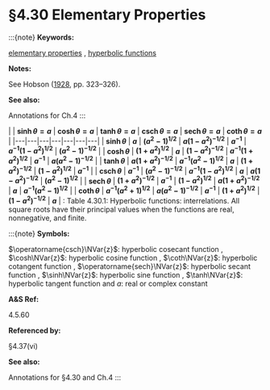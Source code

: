 # §4.30 Elementary Properties

:::{note}
**Keywords:**

[elementary properties](http://dlmf.nist.gov/search/search?q=elementary%20properties) , [hyperbolic functions](http://dlmf.nist.gov/search/search?q=hyperbolic%20functions)

**Notes:**

See Hobson ([1928](./bib/H.html#bib1091 "A Treatise on Plane and Advanced Trigonometry"), pp. 323–326).

**See also:**

Annotations for Ch.4
:::

<a id="T1"></a>
|   | **$\sinh\theta=a$** | **$\cosh\theta=a$** | **$\tanh\theta=a$** | **$\operatorname{csch}\theta=a$** | **$\operatorname{sech}\theta=a$** | **$\coth\theta=a$** |
|---|---|---|---|---|---|---|
| **$\sinh\theta$** | **$a$** | **$(a^{2}-1)^{1/2}$** | **$a(1-a^{2})^{-1/2}$** | **$a^{-1}$** | **$a^{-1}(1-a^{2})^{1/2}$** | **$(a^{2}-1)^{-1/2}$** |
| **$\cosh\theta$** | **$(1+a^{2})^{1/2}$** | **$a$** | **$(1-a^{2})^{-1/2}$** | **$a^{-1}(1+a^{2})^{1/2}$** | **$a^{-1}$** | **$a(a^{2}-1)^{-1/2}$** |
| **$\tanh\theta$** | **$a(1+a^{2})^{-1/2}$** | **$a^{-1}(a^{2}-1)^{1/2}$** | **$a$** | **$(1+a^{2})^{-1/2}$** | **$(1-a^{2})^{1/2}$** | **$a^{-1}$** |
| **$\operatorname{csch}\theta$** | **$a^{-1}$** | **$(a^{2}-1)^{-1/2}$** | **$a^{-1}(1-a^{2})^{1/2}$** | **$a$** | **$a(1-a^{2})^{-1/2}$** | **$(a^{2}-1)^{1/2}$** |
| **$\operatorname{sech}\theta$** | **$(1+a^{2})^{-1/2}$** | **$a^{-1}$** | **$(1-a^{2})^{1/2}$** | **$a(1+a^{2})^{-1/2}$** | **$a$** | **$a^{-1}(a^{2}-1)^{1/2}$** |
| **$\coth\theta$** | **$a^{-1}(a^{2}+1)^{1/2}$** | **$a(a^{2}-1)^{-1/2}$** | **$a^{-1}$** | **$(1+a^{2})^{1/2}$** | **$(1-a^{2})^{-1/2}$** | **$a$** |
: Table 4.30.1: Hyperbolic functions: interrelations.
All square roots have their principal values when
the functions are real, nonnegative, and finite.

:::{note}
**Symbols:**

$\operatorname{csch}\NVar{z}$: hyperbolic cosecant function , $\cosh\NVar{z}$: hyperbolic cosine function , $\coth\NVar{z}$: hyperbolic cotangent function , $\operatorname{sech}\NVar{z}$: hyperbolic secant function , $\sinh\NVar{z}$: hyperbolic sine function , $\tanh\NVar{z}$: hyperbolic tangent function and $a$: real or complex constant

**A&S Ref:**

4.5.60

**Referenced by:**

§4.37(vi)

**See also:**

Annotations for §4.30 and Ch.4
:::
